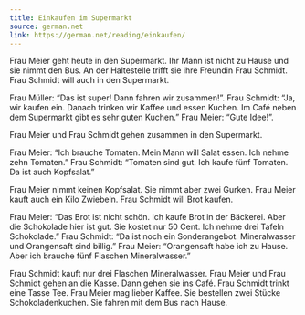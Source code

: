 ```yaml
---
title: Einkaufen im Supermarkt
source: german.net
link: https://german.net/reading/einkaufen/
---
```


Frau Meier geht heute in den Supermarkt. Ihr Mann ist nicht zu Hause und sie nimmt den Bus. An der Haltestelle trifft sie ihre Freundin Frau Schmidt. Frau Schmidt will auch in den Supermarkt.

Frau Müller: “Das ist super! Dann fahren wir zusammen!”.
Frau Schmidt: “Ja, wir kaufen ein. Danach trinken wir Kaffee und essen Kuchen. Im Café neben dem Supermarkt gibt es sehr guten Kuchen.”
Frau Meier: “Gute Idee!”.

Frau Meier und Frau Schmidt gehen zusammen in den Supermarkt.

Frau Meier: “Ich brauche Tomaten. Mein Mann will Salat essen. Ich nehme zehn Tomaten.”
Frau Schmidt: “Tomaten sind gut. Ich kaufe fünf Tomaten. Da ist auch Kopfsalat.”

Frau Meier nimmt keinen Kopfsalat. Sie nimmt aber zwei Gurken. Frau Meier kauft auch ein Kilo Zwiebeln. Frau Schmidt will Brot kaufen.

Frau Meier: “Das Brot ist nicht schön. Ich kaufe Brot in der Bäckerei. Aber die Schokolade hier ist gut. Sie kostet nur 50 Cent. Ich nehme drei Tafeln Schokolade.”
Frau Schmidt: “Da ist noch ein Sonderangebot. Mineralwasser und Orangensaft sind billig.”
Frau Meier: “Orangensaft habe ich zu Hause. Aber ich brauche fünf Flaschen Mineralwasser.”

Frau Schmidt kauft nur drei Flaschen Mineralwasser. Frau Meier und Frau Schmidt gehen an die Kasse. Dann gehen sie ins Café. Frau Schmidt trinkt eine Tasse Tee. Frau Meier mag lieber Kaffee. Sie bestellen zwei Stücke Schokoladenkuchen. Sie fahren mit dem Bus nach Hause.